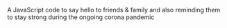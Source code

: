 A JavaScript code to say hello to friends & family and also reminding them to stay strong during the ongoing corona pandemic
